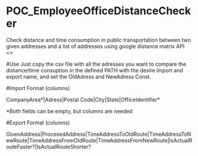 # POC_EmployeeOfficeDistanceChecker
Check distance and time consumption in public transportation between two given addresses and a list of addresses using google distance matrix API <<GOOGLE API NEEDED>>

#Use
Just copy the csv file with all the adresses you want to compare the distance/time consuption in the defined PATH with the desire import and export name, and set the OldAdress and NewAdress Const.

#Import Format (columns)

CompanyArea*|Adress|Postal Code|City|State|OfficeIdentifier*

*Both fields can be empty, but columns are needed

#Export Format (columns)

GivenAddress|ProcesedAddress|TimeAddressToOldRoute|TimeAddressToNewRoute|TimeAddressFromOldRoute|TimeAddressFromNewRoute|IsActualRouteFaster?|IsActualRouteShorter?
